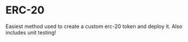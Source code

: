 # ERC-20
Easiest method used to create a custom erc-20 token and deploy it. Also includes unit testing!
